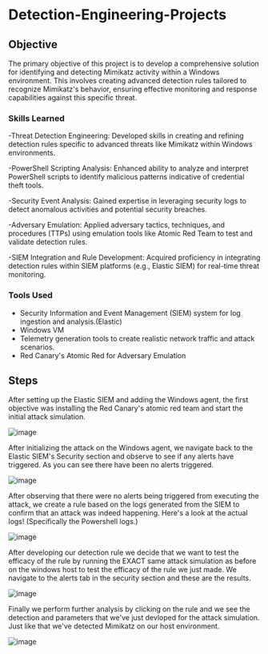 # Detection-Engineering-Projects

## Objective
The primary objective of this project is to develop a comprehensive solution for identifying and detecting Mimikatz activity within a Windows environment. This involves creating advanced detection rules tailored to recognize Mimikatz's behavior, ensuring effective monitoring and response capabilities against this specific threat.



### Skills Learned

-Threat Detection Engineering: Developed skills in creating and refining detection rules specific to advanced threats like Mimikatz within Windows environments.

-PowerShell Scripting Analysis: Enhanced ability to analyze and interpret PowerShell scripts to identify malicious patterns indicative of credential theft tools.

-Security Event Analysis: Gained expertise in leveraging security logs to detect anomalous activities and potential security breaches.

-Adversary Emulation: Applied adversary tactics, techniques, and procedures (TTPs) using emulation tools like Atomic Red Team to test and validate detection rules.

-SIEM Integration and Rule Development: Acquired proficiency in integrating detection rules within SIEM platforms (e.g., Elastic SIEM) for real-time threat monitoring.


### Tools Used

- Security Information and Event Management (SIEM) system for log ingestion and analysis.(Elastic)
- Windows VM
- Telemetry generation tools to create realistic network traffic and attack scenarios.
- Red Canary's Atomic Red for Adversary Emulation 

## Steps
After setting up the Elastic SIEM and adding the Windows agent, the first objective was installing the Red Canary's atomic red team and start the initial attack simulation.

![image](https://github.com/user-attachments/assets/22c660c6-772b-4f77-94e7-f9dfb36e8f0f)

After initializing the attack on the Windows agent, we navigate back to the Elastic SIEM's Security section and observe to see if any alerts have triggered. As you can see there have been no alerts triggered.

![image](https://github.com/user-attachments/assets/bc087a3b-fd44-483b-91e3-45fb88e3e2dc)

After observing that there were no alerts being triggered from executing the attack, we create a rule based on the logs generated from the SIEM to confirm that an attack was indeed happening. Here's a look at the actual logs! (Specifically the Powershell logs.)

![image](https://github.com/user-attachments/assets/069c2a36-496c-48a8-803c-86a9397887c0)

After developing our detection rule we decide that we want to test the efficacy of the rule by running the EXACT same attack simulation as before on the windows host to test the efficacy of the rule we just made. We navigate to the alerts tab in the security section and these are the results.

![image](https://github.com/user-attachments/assets/93f873e8-dd8d-4a9b-8613-9265f4e97059)

Finally we perform further analysis by clicking on the rule and we see the detection and parameters that we've just devloped for the attack simulation. Just like that we've detected Mimikatz on our host environment.

![image](https://github.com/user-attachments/assets/086f54fa-5fda-4073-9261-5ec5181274c0)
